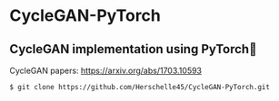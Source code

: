 # CycleGAN-PyTorch
## CycleGAN implementation using PyTorch🚀
CycleGAN papers: https://arxiv.org/abs/1703.10593 </br>
```
$ git clone https://github.com/Herschelle45/CycleGAN-PyTorch.git

```
